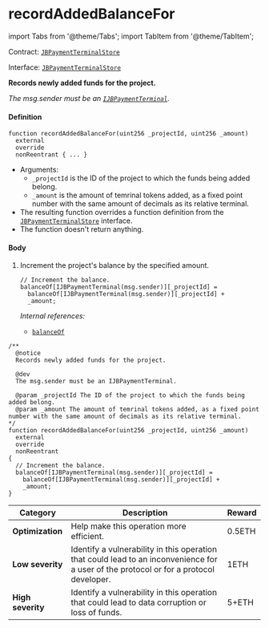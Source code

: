 # recordAddedBalanceFor

import Tabs from '@theme/Tabs';
import TabItem from '@theme/TabItem';

Contract: [`JBPaymentTerminalStore`](/protocol/api/contracts/jbpaymentterminalstore/README.md)​‌

Interface: [`JBPaymentTerminalStore`](/protocol/api/interfaces/ijbpaymentterminalstore.md)

<Tabs>
<TabItem value="Step by step" label="Step by step">

**Records newly added funds for the project.**

_The msg.sender must be an [`IJBPaymentTerminal`](/protocol/api/interfaces/ijbpaymentterminal.md)._
#### Definition

```solidity
function recordAddedBalanceFor(uint256 _projectId, uint256 _amount)
  external
  override
  nonReentrant { ... }
```

* Arguments:
  * `_projectId` is the ID of the project to which the funds being added belong.
  * `_amount` is the amount of temrinal tokens added, as a fixed point number with the same amount of decimals as its relative terminal.
* The resulting function overrides a function definition from the [`JBPaymentTerminalStore`](/protocol/api/interfaces/ijbpaymentterminalstore.md) interface.
* The function doesn't return anything.

#### Body

1.  Increment the project's balance by the specified amount.

    ```solidity
    // Increment the balance.
    balanceOf[IJBPaymentTerminal(msg.sender)][_projectId] =
      balanceOf[IJBPaymentTerminal(msg.sender)][_projectId] +
      _amount;
    ```

    _Internal references:_

    * [`balanceOf`](/protocol/api/contracts/jbpaymentterminalstore/write/properties/balanceof.md)

</TabItem>

<TabItem value="Code" label="Code">

```solidity
/**
  @notice
  Records newly added funds for the project.

  @dev
  The msg.sender must be an IJBPaymentTerminal. 

  @param _projectId The ID of the project to which the funds being added belong.
  @param _amount The amount of temrinal tokens added, as a fixed point number with the same amount of decimals as its relative terminal.
*/
function recordAddedBalanceFor(uint256 _projectId, uint256 _amount)
  external
  override
  nonReentrant
{
  // Increment the balance.
  balanceOf[IJBPaymentTerminal(msg.sender)][_projectId] =
    balanceOf[IJBPaymentTerminal(msg.sender)][_projectId] +
    _amount;
}
```

</TabItem>

<TabItem value="Bug bounty" label="Bug bounty">

| Category          | Description                                                                                                                            | Reward |
| ----------------- | -------------------------------------------------------------------------------------------------------------------------------------- | ------ |
| **Optimization**  | Help make this operation more efficient.                                                                                               | 0.5ETH |
| **Low severity**  | Identify a vulnerability in this operation that could lead to an inconvenience for a user of the protocol or for a protocol developer. | 1ETH   |
| **High severity** | Identify a vulnerability in this operation that could lead to data corruption or loss of funds.                                        | 5+ETH  |

</TabItem>
</Tabs>
